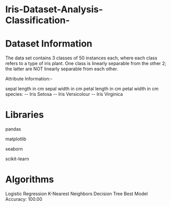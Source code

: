 # Iris-Dataset-Analysis-Classification-
# Dataset Information
The data set contains 3 classes of 50 instances each, where each class refers to a type of iris plant. One class is linearly separable from the other 2; the latter are NOT linearly separable from each other.

Attribute Information:-

sepal length in cm
sepal width in cm
petal length in cm
petal width in cm
species: -- Iris Setosa -- Iris Versicolour -- Iris Virginica
# Libraries
  pandas
  
  matplotlib
  
  seaborn
  
  scikit-learn
# Algorithms
Logistic Regression
K-Nearest Neighbors
Decision Tree
Best Model Accuracy: 100.00
